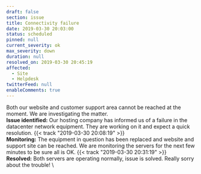 ```yaml
---
draft: false
section: issue
title: Connectivity failure
date: 2019-03-30 20:03:00
status: scheduled
pinned: null
current_severity: ok
max_severity: down
duration: null
resolved_on: 2019-03-30 20:45:19
affected:
  - Site
  - Helpdesk
twitterFeed: null
enableComments: true
---
```


Both our website and customer support area cannot be reached at the moment. We are investigating the matter.
\
**Issue identified:** Our hosting company has informed us of a failure in the datacenter network equipment. They are working on it and expect a quick resolution.  {{< track "2019-03-30 20:08:19" >}}
\
**Monitoring:** The equipment in question has been replaced and website and support site can be reached. We are monitoring the servers for the next few minutes to be sure all is OK. {{< track "2019-03-30 20:31:19" >}}
\
**Resolved:** Both servers are operating normally, issue is solved. Really sorry about the trouble!
\






